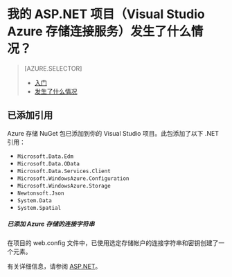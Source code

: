<properties
	pageTitle="我的 ASP.NET 项目发生了什么情况？| Windows Azure | Visual Studio 连接服务"
	description="介绍使用 Visual Studio 连接服务向 ASP.NET 项目添加 Azure 存储后会发生什么情况"
	services="storage"
	documentationCenter=""
	authors="patshea123"
	manager="douge"
	editor="tglee"/>

<tags
	ms.service="storage"
	ms.date="09/03/2015"
	wacn.date="10/17/2015"/>

# 我的 ASP.NET 项目（Visual Studio Azure 存储连接服务）发生了什么情况？

> [AZURE.SELECTOR]
> - [入门](/documentation/articles/vs-storage-aspnet-getting-started-blobs)
> - [发生了什么情况](/documentation/articles/vs-storage-aspnet-what-happened)

## 已添加引用

Azure 存储 NuGet 包已添加到你的 Visual Studio 项目。此包添加了以下 .NET 引用：

-   `Microsoft.Data.Edm`
-   `Microsoft.Data.OData`
-   `Microsoft.Data.Services.Client`
-   `Microsoft.WindowsAzure.Configuration`
-   `Microsoft.WindowsAzure.Storage`
-   `Newtonsoft.Json`
-   `System.Data`
-   `System.Spatial`

##### 已添加 Azure 存储的连接字符串

在项目的 web.config 文件中，已使用选定存储帐户的连接字符串和密钥创建了一个元素。

有关详细信息，请参阅 [ASP.NET](http://www.asp.net)。

<!---HONumber=74-->